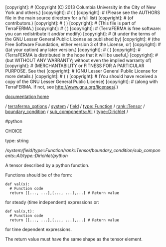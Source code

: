 [copyright]: # (Copyright (C) 2013 Columbia University in the City of New York and others.)
[copyright]: # ( )
[copyright]: # (Please see the AUTHORS file in the main source directory for a full list)
[copyright]: # (of contributors.)
[copyright]: # ( )
[copyright]: # (This file is part of TerraFERMA.)
[copyright]: # ( )
[copyright]: # (TerraFERMA is free software: you can redistribute it and/or modify)
[copyright]: # (it under the terms of the GNU Lesser General Public License as published by)
[copyright]: # (the Free Software Foundation, either version 3 of the License, or)
[copyright]: # ((at your option) any later version.)
[copyright]: # ( )
[copyright]: # (TerraFERMA is distributed in the hope that it will be useful,)
[copyright]: # (but WITHOUT ANY WARRANTY; without even the implied warranty of)
[copyright]: # (MERCHANTABILITY or FITNESS FOR A PARTICULAR PURPOSE. See the)
[copyright]: # (GNU Lesser General Public License for more details.)
[copyright]: # ( )
[copyright]: # (You should have received a copy of the GNU Lesser General Public License)
[copyright]: # (along with TerraFERMA. If not, see <http://www.gnu.org/licenses/>.)

[documentation home](Documentation)

/ [terraferma_options](../../../../../../../../terraferma_options.md) / [system](../../../../../../../system.md) / [field](../../../../../../field.md) / [type::Function](../../../../../type__Function.md) / [rank::Tensor](../../../../rank__Tensor.md) / [boundary_condition](../../../boundary_condition.md) / [sub_components::All](../../sub_components__All.md) / [type::Dirichlet](../type__Dirichlet.md) /

#python

CHOICE 

type: string

*/system/field/type::Function/rank::Tensor/boundary_condition/sub_components::All/type::Dirichlet/python*

A tensor described by a python function.

Functions should be of the form:

    def val(x):
      # Function code
      return [[..., ...],[..., ...],...] # Return value

 for steady (time independent) expressions or:

    def val(x,t):
      # Function code
      return [[..., ...],[..., ...],...] # Return value

 for time dependent expressions.

The return value must have the same shape as the tensor element.

[autogenerated]: # (This file was automatically generated from the schema file:/home/cwilson/repos/github/TerraFERMA/TerraFERMA/buckettools/schemas/function.rng.)

